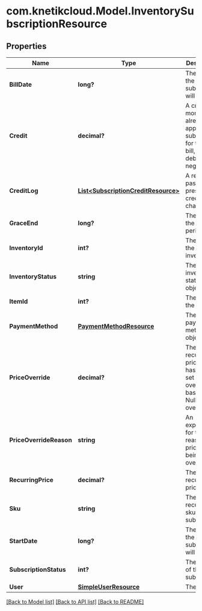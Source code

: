 # com.knetikcloud.Model.InventorySubscriptionResource
## Properties

Name | Type | Description | Notes
------------ | ------------- | ------------- | -------------
**BillDate** | **long?** | The date the subscription will be billed | [optional] 
**Credit** | **decimal?** | A credit of money already applied to a subscription for the next bill, or a debt if negative | [optional] 
**CreditLog** | [**List&lt;SubscriptionCreditResource&gt;**](SubscriptionCreditResource.md) | A record of past and present credit/debt changes | [optional] 
**GraceEnd** | **long?** | The date the grace period ends | [optional] 
**InventoryId** | **int?** | The id of the inventory | [optional] 
**InventoryStatus** | **string** | The inventory status object | [optional] 
**ItemId** | **int?** | The id of the item | [optional] 
**PaymentMethod** | [**PaymentMethodResource**](PaymentMethodResource.md) | The payment method object | [optional] 
**PriceOverride** | **decimal?** | The recurring price that has been set to override the base price. Null if not overriding | [optional] 
**PriceOverrideReason** | **string** | An explanation for the reason the price is being overridden | [optional] 
**RecurringPrice** | **decimal?** | The default recurring price | [optional] 
**Sku** | **string** | The recurring sku of the subscription | [optional] 
**StartDate** | **long?** | The date the subscription will start | [optional] 
**SubscriptionStatus** | **int?** | The status of the subscription | [optional] 
**User** | [**SimpleUserResource**](SimpleUserResource.md) | The user | [optional] 

[[Back to Model list]](../README.md#documentation-for-models) [[Back to API list]](../README.md#documentation-for-api-endpoints) [[Back to README]](../README.md)

